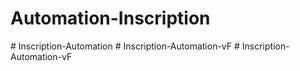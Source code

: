 ﻿# Automation-Inscription


#   I n s c r i p t i o n - A u t o m a t i o n  
 #   I n s c r i p t i o n - A u t o m a t i o n - v F  
 #   I n s c r i p t i o n - A u t o m a t i o n - v F  
 